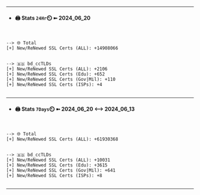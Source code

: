 

---
- #### 🖨️ **Stats** `24Hr`⏲️ ➼ 2024_06_20
```console


--> 🌐 Total
[+] New/ReNewed SSL Certs (ALL): +14908066


--> 🇧🇩 bd_ccTLDs
[+] New/ReNewed SSL Certs (ALL): +2106
[+] New/ReNewed SSL Certs (Edu): +652
[+] New/ReNewed SSL Certs (Gov|Mil): +110
[+] New/ReNewed SSL Certs (ISPs): +4


```

---
- #### 🖨️ **Stats** `7Days`⏲️ ➼ 2024_06_20 <--> 2024_06_13
```console


--> 🌐 Total
[+] New/ReNewed SSL Certs (ALL): +61930368


--> 🇧🇩 bd_ccTLDs
[+] New/ReNewed SSL Certs (ALL): +10031
[+] New/ReNewed SSL Certs (Edu): +3615
[+] New/ReNewed SSL Certs (Gov|Mil): +641
[+] New/ReNewed SSL Certs (ISPs): +8


```

---

